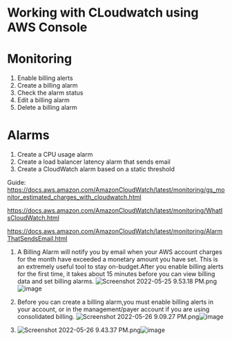 # Working with CLoudwatch using AWS Console 

# Monitoring 

1. Enable billing alerts
2. Create a billing alarm
3. Check the alarm status
4. Edit a billing alarm
5. Delete a billing alarm


# Alarms

1. Create a CPU usage alarm
2. Create a load balancer latency alarm that sends email
3. Create a CloudWatch alarm based on a static threshold



Guide:
https://docs.aws.amazon.com/AmazonCloudWatch/latest/monitoring/gs_monitor_estimated_charges_with_cloudwatch.html

https://docs.aws.amazon.com/AmazonCloudWatch/latest/monitoring/WhatIsCloudWatch.html

https://docs.aws.amazon.com/AmazonCloudWatch/latest/monitoring/AlarmThatSendsEmail.html



1. A Billing Alarm will notify you by email when your AWS account charges for the month have exceeded a monetary amount you have set. This is an extremely useful tool to stay on-budget.After you enable billing alerts for the first time, it takes about 15 minutes before you can view billing data and set billing alarms.
<img src="blob:chrome-untrusted://media-app/24793111-fba2-4e45-8726-d2d0863c78ab" alt="Screenshot 2022-05-25 9.53.18 PM.png"/>![image](https://user-images.githubusercontent.com/94450478/170564155-e8c47d25-4800-49cb-9968-86b08d4f00c3.png)

2. Before you can create a billing alarm,you must enable billing alerts in your account, or in the management/payer account if you are using consolidated billing.
<img src="blob:chrome-untrusted://media-app/b9748f0f-f077-404e-bc50-9251ff2dc189" alt="Screenshot 2022-05-26 9.09.27 PM.png"/>![image](https://user-images.githubusercontent.com/94450478/170571328-0d09ca2b-de3d-4169-a994-64faf07a58ff.png)

5. <img src="blob:chrome-untrusted://media-app/65c12e6d-024d-4ecd-a7c6-342914b4bb66" alt="Screenshot 2022-05-26 9.43.37 PM.png"/>![image](https://user-images.githubusercontent.com/94450478/170586773-1d9e2d1d-9556-4b7a-8b93-abb5099760ee.png)

